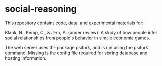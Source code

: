 # social-reasoning

This repository contains code, data, and experimental materials for:

Blank, N., Kemp, C., & Jern, A. (under review). A study of how people infer social relationships from people's behavior in simple economic games. 


The web server uses the package psiturk, and is run using the psiturk command. Missing is the config file required for storing database and hosting information. 

